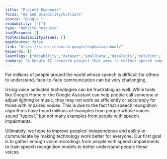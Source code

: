 ```yaml
---
title: "Project Euphonia"
focus: "AI and Disability/Outliers"
source: "Google "
readability: ["I"]
type: "Website Resource"
toolPurpose: []
toolAccessibilityIssues: []
openSource: false
link: "https://sites.research.google/euphonia/about/"
keywords: []
learnTags: ["disability","dataset","smallData","dataTools","solution","methods","inclusivePractice"]
summary: "A Google AI research project that aims to collect speech samples from people with dysarthric speech to improve speech recognition models. "
---
```

For millions of people around the world whose speech is difficult for others to understand, face-to-face communication can be very challenging.

Using voice activated technologies can be frustrating as well. While tools like Google Home or the Google Assistant can help people call someone or adjust lighting or music, they may not work as efficiently or accurately for those with impaired voices. This is due to the fact that speech recognition algorithms have heard millions of examples from people whose voices sound “typical,” but not many examples from people with speech impairments.

Ultimately, we hope to improve peoples’ independence and ability to communicate by making technology work better for everyone.  Our first goal is to gather enough voice recordings from people with speech impairments to train speech recognition models to better understand people these voices.
